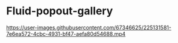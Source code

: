 # Fluid-popout-gallery

https://user-images.githubusercontent.com/67346625/225131581-7e6ea572-4cbc-4931-bf47-aefa80d54688.mp4


